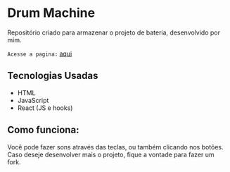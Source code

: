 # Drum Machine

Repositório criado para armazenar o projeto de bateria, desenvolvido por mim.

`Acesse a pagina:` [aqui](https://muriloommaia.github.io/Drum-Machine/)

## Tecnologias Usadas

- HTML
- JavaScript
- React (JS e hooks)

## Como funciona:

Você pode fazer sons através das teclas, ou também clicando nos botões. Caso deseje desenvolver mais o projeto, fique a vontade para fazer um fork.

